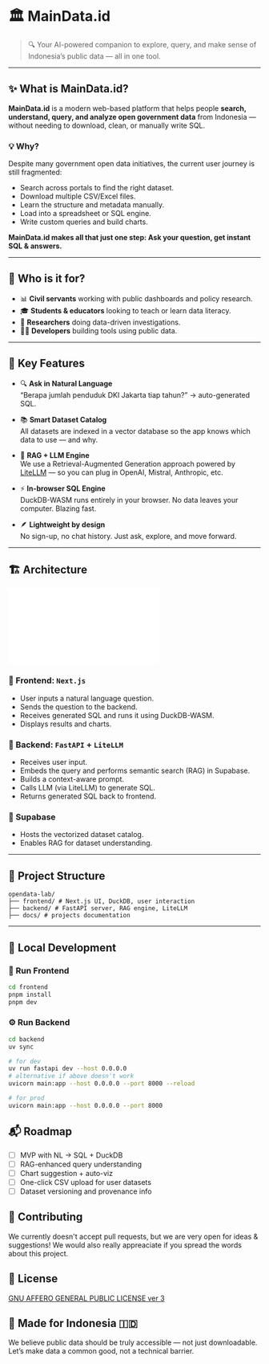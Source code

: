 # 🏛️ MainData.id

> 🔍 Your AI-powered companion to explore, query, and make sense of Indonesia’s public data — all in one tool.

---

## ✨ What is MainData.id?

**MainData.id** is a modern web-based platform that helps people **search, understand, query, and analyze open government data** from Indonesia — without needing to download, clean, or manually write SQL.

### 💡 Why?
Despite many government open data initiatives, the current user journey is still fragmented:
- Search across portals to find the right dataset.
- Download multiple CSV/Excel files.
- Learn the structure and metadata manually.
- Load into a spreadsheet or SQL engine.
- Write custom queries and build charts.

**MainData.id makes all that just one step: Ask your question, get instant SQL & answers.**

---

## 👥 Who is it for?

- 📊 **Civil servants** working with public dashboards and policy research.
- 🎓 **Students & educators** looking to teach or learn data literacy.
- 🔬 **Researchers** doing data-driven investigations.
- 🧑‍💻 **Developers** building tools using public data.

---

## 🧠 Key Features

- 🔍 **Ask in Natural Language**  
  “Berapa jumlah penduduk DKI Jakarta tiap tahun?” → auto-generated SQL.

- 📚 **Smart Dataset Catalog**  
  All datasets are indexed in a vector database so the app knows which data to use — and why.

- 🧠 **RAG + LLM Engine**  
  We use a Retrieval-Augmented Generation approach powered by [LiteLLM](https://github.com/BerriAI/litellm) — so you can plug in OpenAI, Mistral, Anthropic, etc.

- ⚡ **In-browser SQL Engine**  
  DuckDB-WASM runs entirely in your browser. No data leaves your computer. Blazing fast.

- 🪶 **Lightweight by design**  
  No sign-up, no chat history. Just ask, explore, and move forward.

---

## 🏗️ Architecture

![Architecture Document](./docs/architecture.md)

### 🔹 Frontend: `Next.js`  
- User inputs a natural language question.
- Sends the question to the backend.
- Receives generated SQL and runs it using DuckDB-WASM.
- Displays results and charts.

### 🔹 Backend: `FastAPI` + `LiteLLM`  
- Receives user input.
- Embeds the query and performs semantic search (RAG) in Supabase.
- Builds a context-aware prompt.
- Calls LLM (via LiteLLM) to generate SQL.
- Returns generated SQL back to frontend.

### 🔹 Supabase  
- Hosts the vectorized dataset catalog.
- Enables RAG for dataset understanding.

---

## 📁 Project Structure

```
opendata-lab/
├── frontend/ # Next.js UI, DuckDB, user interaction
├── backend/ # FastAPI server, RAG engine, LiteLLM
├── docs/ # projects documentation
```

---

## 🧪 Local Development

### 🚀 Run Frontend

```bash
cd frontend
pnpm install
pnpm dev

```
### ⚙️ Run Backend

```bash
cd backend
uv sync

# for dev
uv run fastapi dev --host 0.0.0.0
# alternative if above doesn't work
uvicorn main:app --host 0.0.0.0 --port 8000 --reload

# for prod
uvicorn main:app --host 0.0.0.0 --port 8000
```

## 📬 Roadmap

- [ ] MVP with NL → SQL + DuckDB
- [ ] RAG-enhanced query understanding
- [ ] Chart suggestion + auto-viz
- [ ] One-click CSV upload for user datasets
- [ ] Dataset versioning and provenance info

## 🤝 Contributing

We currently doesn't accept pull requests, but we are very open for ideas & suggestions! We would also really appreaciate if you spread the words about this project.

## 📃 License

[GNU AFFERO GENERAL PUBLIC LICENSE ver 3](https://www.gnu.org/licenses/agpl-3.0.en.html)

## 💬 Made for Indonesia 🇮🇩

We believe public data should be truly accessible — not just downloadable.
Let’s make data a common good, not a technical barrier.
